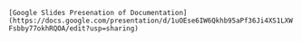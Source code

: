 
`[Google Slides Presenation of Documentation](https://docs.google.com/presentation/d/1uOEse6IW6Qkhb95aPf36Ji4XS1LXWFsbby77okhRQOA/edit?usp=sharing)`

